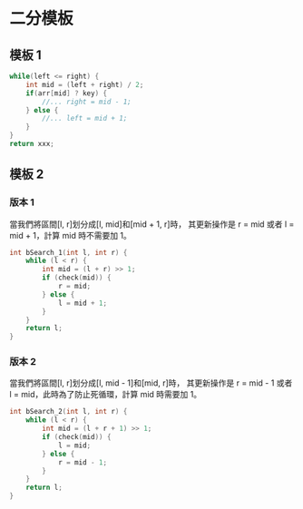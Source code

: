 # 二分模板

## 模板 1

```cpp
while(left <= right) {
    int mid = (left + right) / 2;
    if(arr[mid] ? key) {
        //... right = mid - 1;
    } else {
        //... left = mid + 1;
    }
}
return xxx;
```

## 模板 2

### 版本 1

當我們將區間[l, r]划分成[l, mid]和[mid + 1, r]時，
其更新操作是 r = mid 或者 l = mid + 1，計算 mid 時不需要加 1。

```cpp
int bSearch_1(int l, int r) {
    while (l < r) {
        int mid = (l + r) >> 1;
        if (check(mid)) {
            r = mid;
        } else {
            l = mid + 1;
        }
    }
    return l;
}
```

### 版本 2

當我們將區間[l, r]划分成[l, mid - 1]和[mid, r]時，
其更新操作是 r = mid - 1 或者 l = mid，此時為了防止死循環，計算 mid 時需要加 1。

```cpp
int bSearch_2(int l, int r) {
    while (l < r) {
        int mid = (l + r + 1) >> 1;
        if (check(mid)) {
            l = mid;
        } else {
            r = mid - 1;
        }
    }
    return l;
}
```
